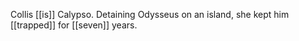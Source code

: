 Collis [[is]] Calypso. Detaining Odysseus on an island, she kept him [[trapped]] for [[seven]] years.  